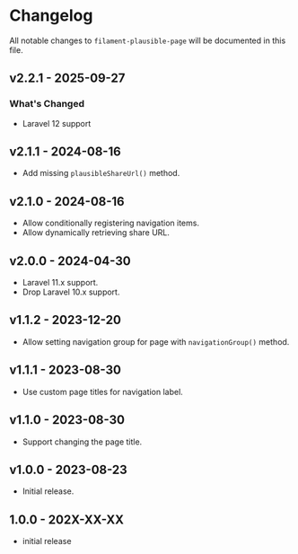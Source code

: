 # Changelog

All notable changes to `filament-plausible-page` will be documented in this file.

## v2.2.1 - 2025-09-27

### What's Changed

* Laravel 12 support

## v2.1.1 - 2024-08-16

* Add missing `plausibleShareUrl()` method.

## v2.1.0 - 2024-08-16

* Allow conditionally registering navigation items.
* Allow dynamically retrieving share URL.

## v2.0.0 - 2024-04-30

* Laravel 11.x support.
* Drop Laravel 10.x support.

## v1.1.2 - 2023-12-20

* Allow setting navigation group for page with `navigationGroup()` method.

## v1.1.1 - 2023-08-30

- Use custom page titles for navigation label.

## v1.1.0 - 2023-08-30

- Support changing the page title.

## v1.0.0 - 2023-08-23

- Initial release.

## 1.0.0 - 202X-XX-XX

- initial release
